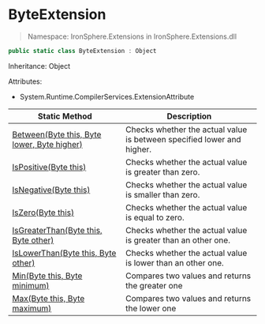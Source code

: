 ﻿# ByteExtension

> Namespace: IronSphere.Extensions in  IronSphere.Extensions.dll



```csharp
public static class ByteExtension : Object
```
Inheritance: Object



Attributes:
        
* System.Runtime.CompilerServices.ExtensionAttribute




| Static Method | Description |
| --- | --- |
| [Between(Byte this, Byte lower, Byte higher)](ByteExtension.Between(Byte,Byte,Byte)) | Checks whether the actual value is between specified lower and higher. |
| [IsPositive(Byte this)](ByteExtension.IsPositive(Byte)) | Checks whether the actual value is greater than zero. |
| [IsNegative(Byte this)](ByteExtension.IsNegative(Byte)) | Checks whether the actual value is smaller than zero. |
| [IsZero(Byte this)](ByteExtension.IsZero(Byte)) | Checks whether the actual value is equal to zero. |
| [IsGreaterThan(Byte this, Byte other)](ByteExtension.IsGreaterThan(Byte,Byte)) | Checks whether the actual value is greater than an other one. |
| [IsLowerThan(Byte this, Byte other)](ByteExtension.IsLowerThan(Byte,Byte)) | Checks whether the actual value is lower than an other one. |
| [Min(Byte this, Byte minimum)](ByteExtension.Min(Byte,Byte)) | Compares two values and returns the greater one |
| [Max(Byte this, Byte maximum)](ByteExtension.Max(Byte,Byte)) | Compares two values and returns the lower one |
